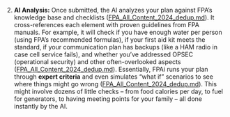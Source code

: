 2. **AI Analysis:** Once submitted, the AI analyzes your plan against FPA’s knowledge base and checklists ([FPA_All_Content_2024_dedup.md](file://file-8chavoigzfxzbru5bsau7m%23:~:text=2.xn--%20,if%20scenarios%20and%20find%20gaps-dx1x/)). It cross-references each element with proven guidelines from FPA manuals. For example, it will check if you have enough water per person (using FPA’s recommended formulas), if your first aid kit meets the standard, if your communication plan has backups (like a HAM radio in case cell service fails), and whether you’ve addressed OPSEC (operational security) and other often-overlooked aspects ([FPA_All_Content_2024_dedup.md](file://file-8chavoigzfxzbru5bsau7m%23:~:text=2.xn--%20,if%20scenarios%20and%20find%20gaps-dx1x/)). Essentially, FPAi runs your plan through **expert criteria** and even simulates “what if” scenarios to see where things might go wrong ([FPA_All_Content_2024_dedup.md](file://xn--file-8chavoigzfxzbru5bsau7m%23:~:text=your%20communication%20plan%20has%20backups,if%20scenarios%20and%20find%20gaps-fb78e/)). This might involve dozens of little checks – from food calories per day, to fuel for generators, to having meeting points for your family – all done instantly by the AI.